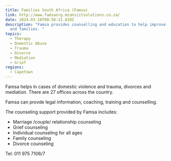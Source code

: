 ```yaml
---
title: Families South Africa (Famsa)
link: http://www.famsaorg.mzansiitsolutions.co.za/
date: 2024-03-18T00:58:31.810Z
description: "Famsa provides counselling and education to help improve marriages
  and families. "
topics:
  - Therapy
  - Domestic Abuse
  - Trauma
  - Divorce
  - Mediation
  - Grief
regions:
  - Capetown
---
```

Famsa helps in cases of domestic violence and trauma, divorces and mediation. There are 27 offices across the country.

Famsa can provde legal information, coaching, training and counselling. 

The counseling support provided by Famsa includes: 

* Marriage /couple/ relationship counseling
* Grief counseling
* Individual counseling for all ages 
* Family counseling 
* Divorce counseling

Tel: 011 975 7106/7
